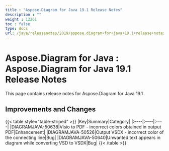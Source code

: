 ```yaml
---
title : "Aspose.Diagram for Java 19.1 Release Notes" 
description : "" 
weight : 12261 
toc : false
type: docs
url: /java/releasenotes/2019/aspose.diagram+for+java+19.1+release+notes/
---
```


# Aspose.Diagram for Java : Aspose.Diagram for Java 19.1 Release Notes


This page contains release notes for Aspose.Diagram for Java 19.1

## Improvements and Changes

{{< table style="table-striped" >}}
|Key|Summary|Category|
|:----|:----|:----|
|DIAGRAMJAVA-50638|Visio to PDF - incorrect colors obtained in output PDF|Enhancement|
|DIAGRAMJAVA-50526|Output VSDX - incorrect color of the connecting line|Bug|
|DIAGRAMJAVA-50640|Unwanted text appears in diagram while converting VSD to VSDX|Bug|
{{< /table >}}

